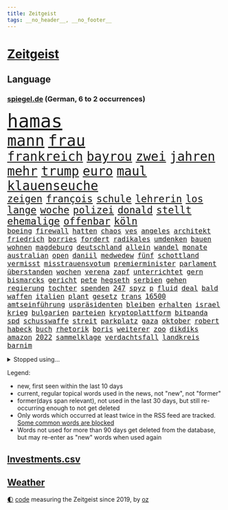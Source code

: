 ```yaml
---
title: Zeitgeist
tags: __no_header__, __no_footer__
---
```


# [Zeitgeist](https://oliz.io/zeitgeist/)

## Language

<h3><a href="https://www.spiegel.de" target="_blank">spiegel.de</a> (German, 6 to 2 occurrences)</h3>
<p style="font-family:monospace">
<span style="font-size:32pt"><a href="news_links.html#hamas" class="current">hamas</a></span>
<br>
<span style="font-size:27pt"><a href="news_links.html#mann" class="current">mann</a></span>
<span style="font-size:27pt"><a href="news_links.html#frau" class="current">frau</a></span>
<br>
<span style="font-size:22pt"><a href="news_links.html#frankreich" class="current">frankreich</a></span>
<span style="font-size:22pt"><a href="news_links.html#bayrou" class="current">bayrou</a></span>
<span style="font-size:22pt"><a href="news_links.html#zwei" class="current">zwei</a></span>
<span style="font-size:22pt"><a href="news_links.html#jahren" class="current">jahren</a></span>
<span style="font-size:22pt"><a href="news_links.html#mehr" class="current">mehr</a></span>
<span style="font-size:22pt"><a href="news_links.html#trump" class="current">trump</a></span>
<span style="font-size:22pt"><a href="news_links.html#euro" class="current">euro</a></span>
<span style="font-size:22pt"><a href="news_links.html#maul" class="current">maul</a></span>
<span style="font-size:22pt"><a href="news_links.html#klauenseuche" class="new">klauenseuche</a></span>
<br>
<span style="font-size:17pt"><a href="news_links.html#zeigen" class="current">zeigen</a></span>
<span style="font-size:17pt"><a href="news_links.html#françois" class="current">françois</a></span>
<span style="font-size:17pt"><a href="news_links.html#schule" class="current">schule</a></span>
<span style="font-size:17pt"><a href="news_links.html#lehrerin" class="current">lehrerin</a></span>
<span style="font-size:17pt"><a href="news_links.html#los" class="current">los</a></span>
<span style="font-size:17pt"><a href="news_links.html#lange" class="current">lange</a></span>
<span style="font-size:17pt"><a href="news_links.html#woche" class="current">woche</a></span>
<span style="font-size:17pt"><a href="news_links.html#polizei" class="current">polizei</a></span>
<span style="font-size:17pt"><a href="news_links.html#donald" class="current">donald</a></span>
<span style="font-size:17pt"><a href="news_links.html#stellt" class="current">stellt</a></span>
<span style="font-size:17pt"><a href="news_links.html#ehemalige" class="current">ehemalige</a></span>
<span style="font-size:17pt"><a href="news_links.html#offenbar" class="current">offenbar</a></span>
<span style="font-size:17pt"><a href="news_links.html#köln" class="current">köln</a></span>
<br>
<span style="font-size:12pt"><a href="news_links.html#boeing" class="current">boeing</a></span>
<span style="font-size:12pt"><a href="news_links.html#firewall" class="new">firewall</a></span>
<span style="font-size:12pt"><a href="news_links.html#hatten" class="current">hatten</a></span>
<span style="font-size:12pt"><a href="news_links.html#chaos" class="current">chaos</a></span>
<span style="font-size:12pt"><a href="news_links.html#ves" class="new">ves</a></span>
<span style="font-size:12pt"><a href="news_links.html#angeles" class="current">angeles</a></span>
<span style="font-size:12pt"><a href="news_links.html#architekt" class="new">architekt</a></span>
<span style="font-size:12pt"><a href="news_links.html#friedrich" class="current">friedrich</a></span>
<span style="font-size:12pt"><a href="news_links.html#borries" class="new">borries</a></span>
<span style="font-size:12pt"><a href="news_links.html#fordert" class="current">fordert</a></span>
<span style="font-size:12pt"><a href="news_links.html#radikales" class="current">radikales</a></span>
<span style="font-size:12pt"><a href="news_links.html#umdenken" class="current">umdenken</a></span>
<span style="font-size:12pt"><a href="news_links.html#bauen" class="current">bauen</a></span>
<span style="font-size:12pt"><a href="news_links.html#wohnen" class="current">wohnen</a></span>
<span style="font-size:12pt"><a href="news_links.html#magdeburg" class="current">magdeburg</a></span>
<span style="font-size:12pt"><a href="news_links.html#deutschland" class="current">deutschland</a></span>
<span style="font-size:12pt"><a href="news_links.html#allein" class="current">allein</a></span>
<span style="font-size:12pt"><a href="news_links.html#wandel" class="current">wandel</a></span>
<span style="font-size:12pt"><a href="news_links.html#monate" class="current">monate</a></span>
<span style="font-size:12pt"><a href="news_links.html#australian" class="current">australian</a></span>
<span style="font-size:12pt"><a href="news_links.html#open" class="current">open</a></span>
<span style="font-size:12pt"><a href="news_links.html#daniil" class="new">daniil</a></span>
<span style="font-size:12pt"><a href="news_links.html#medwedew" class="new">medwedew</a></span>
<span style="font-size:12pt"><a href="news_links.html#fünf" class="current">fünf</a></span>
<span style="font-size:12pt"><a href="news_links.html#schottland" class="current">schottland</a></span>
<span style="font-size:12pt"><a href="news_links.html#vermisst" class="current">vermisst</a></span>
<span style="font-size:12pt"><a href="news_links.html#misstrauensvotum" class="new">misstrauensvotum</a></span>
<span style="font-size:12pt"><a href="news_links.html#premierminister" class="current">premierminister</a></span>
<span style="font-size:12pt"><a href="news_links.html#parlament" class="current">parlament</a></span>
<span style="font-size:12pt"><a href="news_links.html#überstanden" class="current">überstanden</a></span>
<span style="font-size:12pt"><a href="news_links.html#wochen" class="current">wochen</a></span>
<span style="font-size:12pt"><a href="news_links.html#verena" class="new">verena</a></span>
<span style="font-size:12pt"><a href="news_links.html#zapf" class="new">zapf</a></span>
<span style="font-size:12pt"><a href="news_links.html#unterrichtet" class="new">unterrichtet</a></span>
<span style="font-size:12pt"><a href="news_links.html#gern" class="current">gern</a></span>
<span style="font-size:12pt"><a href="news_links.html#bismarcks" class="new">bismarcks</a></span>
<span style="font-size:12pt"><a href="news_links.html#gericht" class="current">gericht</a></span>
<span style="font-size:12pt"><a href="news_links.html#pete" class="current">pete</a></span>
<span style="font-size:12pt"><a href="news_links.html#hegseth" class="current">hegseth</a></span>
<span style="font-size:12pt"><a href="news_links.html#serbien" class="current">serbien</a></span>
<span style="font-size:12pt"><a href="news_links.html#gehen" class="current">gehen</a></span>
<span style="font-size:12pt"><a href="news_links.html#regierung" class="current">regierung</a></span>
<span style="font-size:12pt"><a href="news_links.html#tochter" class="current">tochter</a></span>
<span style="font-size:12pt"><a href="news_links.html#spenden" class="current">spenden</a></span>
<span style="font-size:12pt"><a href="news_links.html#247" class="new">247</a></span>
<span style="font-size:12pt"><a href="news_links.html#spyz" class="new">spyz</a></span>
<span style="font-size:12pt"><a href="news_links.html#p" class="new">p</a></span>
<span style="font-size:12pt"><a href="news_links.html#fluid" class="new">fluid</a></span>
<span style="font-size:12pt"><a href="news_links.html#deal" class="current">deal</a></span>
<span style="font-size:12pt"><a href="news_links.html#bald" class="current">bald</a></span>
<span style="font-size:12pt"><a href="news_links.html#waffen" class="current">waffen</a></span>
<span style="font-size:12pt"><a href="news_links.html#italien" class="current">italien</a></span>
<span style="font-size:12pt"><a href="news_links.html#plant" class="current">plant</a></span>
<span style="font-size:12pt"><a href="news_links.html#gesetz" class="current">gesetz</a></span>
<span style="font-size:12pt"><a href="news_links.html#trans" class="current">trans</a></span>
<span style="font-size:12pt"><a href="news_links.html#16500" class="new">16500</a></span>
<span style="font-size:12pt"><a href="news_links.html#amtseinführung" class="current">amtseinführung</a></span>
<span style="font-size:12pt"><a href="news_links.html#uspräsidenten" class="current">uspräsidenten</a></span>
<span style="font-size:12pt"><a href="news_links.html#bleiben" class="current">bleiben</a></span>
<span style="font-size:12pt"><a href="news_links.html#erhalten" class="current">erhalten</a></span>
<span style="font-size:12pt"><a href="news_links.html#israel" class="current">israel</a></span>
<span style="font-size:12pt"><a href="news_links.html#krieg" class="current">krieg</a></span>
<span style="font-size:12pt"><a href="news_links.html#bulgarien" class="current">bulgarien</a></span>
<span style="font-size:12pt"><a href="news_links.html#parteien" class="current">parteien</a></span>
<span style="font-size:12pt"><a href="news_links.html#kryptoplattform" class="new">kryptoplattform</a></span>
<span style="font-size:12pt"><a href="news_links.html#bitpanda" class="new">bitpanda</a></span>
<span style="font-size:12pt"><a href="news_links.html#spd" class="current">spd</a></span>
<span style="font-size:12pt"><a href="news_links.html#schusswaffe" class="current">schusswaffe</a></span>
<span style="font-size:12pt"><a href="news_links.html#streit" class="current">streit</a></span>
<span style="font-size:12pt"><a href="news_links.html#parkplatz" class="current">parkplatz</a></span>
<span style="font-size:12pt"><a href="news_links.html#gaza" class="current">gaza</a></span>
<span style="font-size:12pt"><a href="news_links.html#oktober" class="current">oktober</a></span>
<span style="font-size:12pt"><a href="news_links.html#robert" class="current">robert</a></span>
<span style="font-size:12pt"><a href="news_links.html#habeck" class="current">habeck</a></span>
<span style="font-size:12pt"><a href="news_links.html#buch" class="current">buch</a></span>
<span style="font-size:12pt"><a href="news_links.html#rhetorik" class="current">rhetorik</a></span>
<span style="font-size:12pt"><a href="news_links.html#boris" class="current">boris</a></span>
<span style="font-size:12pt"><a href="news_links.html#weiterer" class="current">weiterer</a></span>
<span style="font-size:12pt"><a href="news_links.html#zoo" class="current">zoo</a></span>
<span style="font-size:12pt"><a href="news_links.html#dikdiks" class="new">dikdiks</a></span>
<span style="font-size:12pt"><a href="news_links.html#amazon" class="current">amazon</a></span>
<span style="font-size:12pt"><a href="news_links.html#2022" class="current">2022</a></span>
<span style="font-size:12pt"><a href="news_links.html#sammelklage" class="new">sammelklage</a></span>
<span style="font-size:12pt"><a href="news_links.html#verdachtsfall" class="current">verdachtsfall</a></span>
<span style="font-size:12pt"><a href="news_links.html#landkreis" class="current">landkreis</a></span>
<span style="font-size:12pt"><a href="news_links.html#barnim" class="new">barnim</a></span>
</p>
<details>
<summary>Stopped using...</summary>
<p class="former" style="font-size:12pt">
wechselt(1548) siegt(1547) dauerhaft(1546) herbst(1546) 2019(1545) alexej(1545) co₂(1545) gesundheitsminister(1545) nawalny(1545) senken(1545) verhandelt(1545) deswegen(1544) entwurf(1544) kurzfristig(1544) neuseeland(1544) verpflichtet(1544) vorbereitet(1544) eindruck(1543) künstler(1543) modelle(1543) präsentieren(1543) raum(1543) tempo(1543) augsburg(1542) ausfallen(1542) gemeinden(1542) pandemie(1542) fürchtet(1541) generalsekretär(1541) geworfen(1541) kriminellen(1541) mario(1541) razzia(1541) treffer(1541) besiegt(1540) geheimnis(1540) nürnberg(1540) reiche(1540) blieben(1539) erfolge(1539) leisten(1539) rezept(1539) richtige(1539) stößt(1539) tests(1539) träumen(1539) weltweite(1539) überwinden(1539) einreisen(1538) emmanuel(1538) macron(1538) schlimm(1538) stoßen(1538) summe(1538) teheran(1538) teilte(1538) unrecht(1538) versorgt(1538) beraten(1537) signal(1537) teilnehmen(1537) verlierer(1537) besetzt(1536) maßnahme(1536) rat(1536) richtet(1536) verpassen(1536) werke(1535) halbfinale(1534) triumph(1534) vorsitzenden(1534) eintracht(1533) schäden(1533) spott(1533) langfristig(1532) wies(1532) wähler(1532) meinem(1531) halb(1530) wohnhaus(1530) einsetzen(1529) song(1529) einschränkungen(1528) euparlament(1528) entscheidenden(1527) verschwand(1527) tür(1525) warm(1523) william(1523) begeistert(1522) landete(1522) berühmten(1521) betrifft(1520) erfüllt(1520) frisch(1520) ehe(1519) wahrscheinlich(1519) gewinn(1518) hinten(1515) informiert(1512) katharina(1507) klasse(1507) schaut(1505) thüringer(1504) versorgung(1500) hitler(1482) vormarsch(1416) panzer(1411) krieges(1319) drohende(1302) verdi(1290) kleidung(1281) auswärtige(1278) autoren(1265) insbesondere(1262) konzerns(1242) king(1216) universität(1207) nfl(1191) kursieren(1180) wichtiges(1174) fachkräfte(1172) stern(1168) magazin(1160) verteidiger(1154) lieferungen(1153) luftwaffe(1153) militärischen(1137) verschiedenen(1109) propaganda(1099) geplatzt(1078) explosionen(1073) betreibt(1048) mbappé(1045) erneuerbare(1024) flüchten(1006) günstiger(1006) wiederaufbau(1002) fußballerinnen(997) durchsuchen(986) großmutter(978) debattiert(943) ausbauen(942) iii(940) bedarf(938) veröffentlichen(928) baum(921) vermissten(921) zuwanderung(921) partnerin(919) schließlich(913) folgten(904) namens(901) legal(895) subventionen(886) aufmerksam(872) 05(863) hände(862) gott(857) lula(846) entstehen(844) ersetzt(842) grenzgebiet(824) außenpolitik(799) mama(797) ulm(781) spion(780) böhmermann(773) verbindungen(767) 4(764) testet(764) nico(756) gelegenheit(744) aufgelöst(740) opfers(737) dritter(736) zehnte(733) mag(730) ricarda(717) zwingt(716) minderjährige(709) wasserstoff(705) openai(700) technologie(700) verschleppt(693) manöver(692) panik(687) dfbpokal(681) brauche(679) instituts(674) gala(662) fließen(661) hamilton(661) lewis(661) björn(659) wendepunkt(658) hinweg(652) hauptrolle(643) angerichtet(642) zittern(636) 13jährige(633) schottischen(629) samuel(616) berühmtesten(595) florenz(590) mohammed(583) mahnen(582) lebensgefährlich(581) partien(580) qualität(572) kylian(570) budget(569) obersten(554) fußballem(553) stellenabbau(550) vorlegen(550) quellen(549) popstars(542) vertrauter(542) essener(539) erderwärmung(537) desaster(536) stützen(525) football(522) folter(511) meyer(500) afdchef(494) alaska(494) fraktion(491) 24jährige(489) 42(488) american(488) vertreiben(486) tvsender(483) gewinner(477) miliz(472) ständige(464) comedian(461) isst(461) rief(460) darstellung(458) berüchtigte(457) nachbarland(452) eröffnung(451) besetzung(450) hinterlässt(450) bahnsteig(447) lahmgelegt(444) kundgebungen(442) gravierenden(441) stimmte(441) nahost(434) betonte(429) gefährlichsten(425) vulkanausbruch(424) menschenrechte(422) cottbus(420) herbe(420) dokument(419) flensburg(419) mangelt(417) stellten(414) hasst(413) wegfallen(410) signalisiert(409) aufzeichnungen(406) stationieren(403) haftstrafen(398) ließe(396) ruanda(396) taugt(389) demnächst(385) wackelt(384) 18jährige(383) bestraft(383) falls(383) dubai(381) 93(380) stuttgarter(379) größe(378) aufstellen(377) historischer(374) kriegsschiffe(374) brasilianische(369) grande(368) hugh(368) gezahlt(365) immunität(364) schwarzgrün(362) eilantrag(360) mögen(360) you(360) operation(359) abermals(357) christina(355) droge(352) wettkampf(349) arbeitsminister(345) rüsten(344) fehlenden(343) sony(343) vorbereiten(343) wofür(342) anwesend(341) anpassung(340) beantragt(340) direkten(339) gepäck(339) indes(339) jackson(337) haag(334) reihenweise(333) territorium(329) herausforderer(325) vergewaltigungen(325) vergibt(323) fahndet(319) gefälschte(319) jena(317) mitarbeiterin(317) falscher(316) lebenslang(315) historisch(314) digitalpakt(312) mallorca(311) vermittler(311) 74(308) frühe(308) schreibtisch(299) tasche(299) usmedien(298) held(297) schülerinnen(297) operationen(296) stammen(295) dienen(294) sarah(294) 1982(293) dortmunds(292) segeln(292) hessischen(290) fotografiert(289) klettert(287) spitzenkandidaten(287) georg(285) panne(283) erfolgreicher(282) mischung(281) pole(281) schmerzensgeld(280) matchwinner(279) aufsichtsrat(278) lieder(277) dokumentation(276) flossen(276) stemmt(276) boxer(275) drittes(275) reiht(274) 2029(271) fester(271) riskante(271) staatschefs(270) infos(268) katja(268) milliardengeschäft(266) königlichen(263) brutale(262) grauen(262) 44(261) elektromobilität(261) techniken(261) boykottieren(257) grandiosen(257) eurowings(256) ausgeweitet(252) pelosi(252) weltgrößten(252) kirchen(251) konzerten(251) fuchs(250) engel(249) autobranche(247) kommentieren(247) mclaren(245) römische(245) vereinbaren(245) jessica(244) auswärtiges(243) mücken(243) verlaufen(243) euphorie(242) angeschlagenen(241) orthodoxe(241) kommentare(240) flüchtlingslager(238) hitlers(238) amtsgericht(237) jeweiligen(237) verbrecher(236) nachfolgerin(234) positive(234) eingestürzt(233) eskalieren(233) mysteriösen(232) lando(231) norris(231) weibchen(230) films(228) bande(227) perfekt(227) sportlerinnen(227) schärferes(225) ultrarechte(225) var(225) begleitung(224) eigenheim(224) sternschnuppen(224) vergnügen(224) organisiert(222) weltkriegs(222) heinz(221) entwirft(219) reus(218) juan(217) resolution(216) stadtverwaltung(216) beißt(215) kennedy(215) eras(213) marschieren(212) flick(211) hansi(211) verschwundenen(210) zitiert(210) eingesperrt(209) einsteigen(208) verwüstet(208) diebstahls(205) extremwetter(205) bewegende(204) suchten(204) rekordsumme(203) berüchtigt(201) sportgeschichte(200) übte(199) gabriel(193) lösungen(193) leeren(192) magie(192) englands(191) kocht(190) sklerose(189) brat(188) krone(188) wachsende(187) abgelöst(186) beschleunigt(186) gefälschten(186) jemanden(186) nationalhymne(184) nations(184) performance(182) 25jährigen(181) ariana(180) popsängerin(180) tops(180) erotik(179) guirassy(178) serhou(178) autounfall(177) standorten(177) vergewaltigte(177) legende(176) waffengewalt(176) erkunden(175) überwiegend(175) kalender(174) satellitenbilder(174) stabilität(174) baseball(173) gewaltsame(173) schleppen(173) flohen(172) immens(171) massen(171) unwettern(171) weltgesundheitsorganisation(169) parat(168) gruppenphase(167) tirol(166) wohnzimmer(166) finanzministerin(164) monatlichen(164) erdloch(163) zentrales(163) donezk(162) merkt(160) endlosen(159) derart(158) iron(158) verstorben(157) 73(156) badewanne(156) deckeln(156) anrichten(155) brutalität(154) entsprechende(154) gräben(154) komödie(154) postete(154) buckelwal(153) reuter(153) pennsylvania(152) verzeihung(152) längeren(150) stechen(150) feststellen(149) freundschaften(148) nicolas(148) privatjets(148) toskana(148) ermorden(147) ideologische(147) werft(147) fahnenflucht(146) yoga(146) austin(145) kunstwerke(145) änderung(145) shogun(143) uspolitik(143) altstadt(142) jones(142) gelohnt(141) highlights(141) spendengelder(141) aggressive(140) arbeitskräften(140) befeuert(140) freistaat(140) nationalistische(140) schwerin(140) brandanschlägen(139) ceo(138) status(138) weint(138) geknackt(136) gezielte(135) jamie(135) impfgegner(133) diplomaten(132) entlassungen(132) anhaltende(129) ausgetauscht(129) beschmiert(129) borg(129) gleicht(129) verfasst(129) verursachen(129) viren(129) benutzte(128) fußballweltverband(128) trauriger(128) 1992(126) echt(126) elektrolimousine(126) risse(126) woidke(126) rogan(125) schuster(125) zwischenbilanz(125) einzusetzen(124) lichtblick(124) mpox(124) carpenter(123) mpoxvariante(123) multiple(123) vergangen(123) witze(123) ohrfeige(122) zwangsweise(122) einmarsch(121) 30000(120) profiteure(120) rose(119) bakterien(118) großbrand(118) überrollt(118) image(117) erstaunliche(115) vertriebenen(115) gebraucht(114) mtv(114) ratlos(114) vereinte(114) kathrin(113) landesverbände(113) zweitgrößte(113) bestätigten(112) bewirbt(112) abc(111) espresso(111) wolfsburg(111) jugendtrainer(110) teuersten(110) ausdauer(109) auslosung(109) dua(109) lipa(109) covorsitzende(108) eingestuften(108) nordseeinsel(108) anlässlich(107) erleichterte(107) vollstreckt(107) wohnkosten(107) ding(106) elversberg(106) gebannt(106) mönchengladbach(106) speziellen(106) berühmter(105) bundesligasamstag(105) galaxy(105) versteckte(105) schwachstellen(104) universum(104) aufsichtsratschef(103) berlinneukölln(103) code(103) fremder(103) spiegelrecherchen(102) enttäuschungen(101) 1200(100) infiziert(100) befunden(99) bernhard(99) flexible(99) jim(99) jurist(99) washingtons(99) jordanien(98) kaufprämie(98) angeschwemmt(96) sparmaßnahmen(96) unobericht(96) bescheiden(95) fernzuhalten(95) silke(95) stunts(95) wmqualifikation(95) gomez(94) rockstar(94) selena(94) verwandten(94) ausgebeutet(93) lkwfahrer(93) mathe(93) übergossen(93) 37jähriger(92) buckingham(91) doppelpack(91) pikante(91) fußballstars(90) handelskammer(90) konsole(90) raabs(90) raygun(90) siegesserie(90) verroht(90) voigt(90) billig(89) schärferer(89) spiegelredakteure(89) hape(88) kerkeling(88) messe(88) nachlesen(88) playstation(88) sechsjährige(88) shops(88) unterschreibt(88) beurteilt(87) eilt(87) konrad(87) staatsgebiet(87) unterschiedliche(87) zumutungen(87) distanzen(86) frische(86) gezockt(86) mehrheitsverhältnisse(86) trendsport(86) warnzeichen(86) weine(86) anzupassen(85) bewährungsstrafe(85) freies(85) selfies(85) vaude(85) wiesbaden(85) zusammenbringt(85) bekäme(84) bundesweite(84) gedankenkarussell(84) geschäftsräume(84) kommandeur(84) milizionäre(84) natürliche(84) pubs(84) rettungswagen(84) schenken(84) sturmgewehr(84) cdukanzlerkandidat(83) enttäuschten(83) flugobjekte(83) fotografieren(83) schrammt(83) unsterblich(83) verschenken(83) wohngebäude(83) 182(82) anzeigen(82) dubiose(82) erlaubnis(82) gerechte(82) medizinern(82) mutterschaft(82) söders(82) voraussichtlich(82) antisemitischen(81) geladen(81) irgendwie(81) krankenstand(81) liveticker(81) oregon(81) strompreisen(81) veranstaltungen(81) modifizierte(80) bezogen(79) drastischen(79) echter(79) expolizist(79) fotoausstellung(79) schuhe(79) vwkonzern(79) zeitgeist(79) fehleinschätzung(78) fortuna(78) jersey(78) knoten(78) patzer(78) speist(78) stanley(78) völkerrechtler(78) überproduktion(78) klimaaktivistin(77) korea(77) robben(77) sprengt(77) diversity(76) leihgabe(76) ängste(76) antoine(75) cdukandidat(75) infektionen(75) stromausfälle(75) 50jährige(74) bemängelt(74) heizungsgesetz(74) konkreten(74) sperrung(74) hausbesuche(73) modegeschäft(73) neuerung(73) olympiastadion(73) produktionskosten(73) rekrutierung(73) 7000(72) campbell(72) kulturellen(72) rutte(72) unentbehrlich(72) zusammenarbeiten(72) bewerber(71) bowles(71) camillas(71) dimensionen(71) grant(71) hiobsbotschaft(71) joker(71) nike(71) pornos(71) präsenz(71) rauchverbot(71) verblüfft(71) wurst(71) fight(70) gelbrot(70) gelungene(70) mehrjährige(70) nette(70) norbert(70) spitzenspiel(70) verewigt(70) verwundeten(70) apokalypse(69) baseballprofi(69) einführen(69) empfehlenswert(69) exemplare(69) flüchtlingsboot(69) gleichgesinnten(69) votum(69) 1600(68) andersdenkende(68) avignonprozess(68) fortan(68) fünfeinhalb(68) lachen(68) tierarten(68) wille(68) auslandsreisen(67) schachbrett(67) stagniert(67) besorgnis(66) bundesligatopspiel(66) klopfen(66) taiwans(66) betrugsmasche(65) eingestiegen(65) floss(65) grundschule(65) größeres(65) inhaftiert(65) zunehmen(65) 320(64) friedlichen(64) gefoltert(64) gerd(64) grausamkeit(64) spiegeljournalistin(64) verfallsdatum(64) eddie(63) importe(63) leseempfehlungen(63) unterwerfung(63) wissenschaftsredaktion(63) zwangsarbeit(63) bestattet(62) callcenter(62) exsoldat(62) guido(62) krisenherden(62) modellen(62) okay(62) verbrennen(62) befinde(61) globales(61) klimageld(61) liv(61) selfcare(61) sexpartys(61) strömquist(61) unzählige(61) ansonsten(60) aufzuschreiben(60) geldtransportbranche(60) lebenszeichen(60) martialisch(60) mietpreisbremse(60) nordgaza(60) schachweltmeister(60) schnellere(60) this(60) vogue(60) leere(59) 8(58) bekenntnis(58) bewaffnung(58) einzubringen(58) enormer(58) asia(57) bekämen(57) bewegenden(57) dunkles(57) erwachsen(57) geladene(57) tarife(57) tiefgreifende(57) verschenkt(57) vollkommen(57) wunschzettel(57) überwachungskameras(57) durchsuchungen(56) enkeltrickbetrüger(56) fsv(56) tanzen(56) tierschutz(56) verständigung(56) ausgegeben(55) grenell(55) rki(55) stopp(55) wolfsburgs(55) zusagen(55) luftaufnahmen(54) obduktion(54) topdiplomaten(54) abschaltung(53) kalkulieren(53) unfallopfer(53) vorweihnachtszeit(53) ausgeräumt(52) koalitionsvertrag(52) label(52) supersportwagen(52) unterschreiben(52) drogenmafia(51) kassieren(51) rappt(51) tagesschau(51) abgedreht(50) berühmtem(50) betracht(50) broadway(50) deutschem(50) gespür(50) richtete(50) stadionverbote(50) absoluten(49) covid19(49) kompakt(49) nets(49) saarbrücken(49) teenagers(49) umgestellt(49) verstieß(49) characterai(48) gewaltiger(48) herausgegeben(48) jayz(48) kulinarische(48) nachwuchses(48) neckar(48) sommerzeit(48) drittligist(47) gruselkabinett(47) michail(47) arbeitskosten(46) gewaltige(46) inmitten(46) maßstäbe(46) schweinen(46) bahnfahren(45) bianca(45) dhabi(45) gefangener(45) herrschern(45) machtverteilung(45) militärbündnis(45) mitarbeitenden(45) tansania(45) umweltminister(45) außenministers(44) echtheit(44) kongress(44) mitbringen(44) potenziellen(44) rundfunkbeitrag(44) russlandfreundlichen(44) silva(44) sonderzug(44) beharrt(43) sprint(43) wehtun(43) cd(42) chatgruppen(42) involviert(42) candela(41) crasht(41) kleidungsstück(41) camus(40) innovative(40) platzierung(40) popkonzert(40) wohlfühlen(40) zukunftspläne(40) badenoch(39) beiträgen(39) boykottierte(39) einhalten(39) fahrplan(39) genuss(39) hegen(39) kemi(39) persönlicher(39) süd(39) zuschüsse(39) 2800(38) einlegen(38) influencerinnen(38) murphy(38) vortag(38) cdupolitikerin(37) esslingen(37) feministische(37) jill(37) malte(37) menschenrechtsorganisation(37) zurückgemeldet(37) 343(36) dobrindt(36) meistgehörte(36) nachhaltige(36) staatsstreich(36) übergabe(36) amused(35) ausgaben(35) berüchtigten(35) cop(35) graça(35) meines(35) peters(35) erschütternd(34) minderheitsregierung(34) telefonat(34) trockenen(34) verbesserungen(34) weihnachtsgeld(34) wmkampf(34) australiens(33) dominanten(33) funkspruch(33) radsportler(33) ripley(33) wirtschaftswissenschaftler(33) abschreiben(32) einspruch(32) entfesselt(32) gesteckt(32) lobte(32) royale(32) angestellte(31) gewalttätige(31) gisele(31) hülkenberg(31) isabell(31) partnern(31) arktis(30) buchungstrick(30) camilla(30) kleid(30) lieferengpässen(30) läuten(30) notredame(30) schnellstmöglich(30) unsicherer(30) vorindustriellen(30) wahlkampfmodus(30) wal(30) apotheke(29) jahrelange(29) kulturell(29) untermauern(29) überzeugten(29) üppiger(29) brandmauer(28) crewmitgliedern(28) elternhaus(28) mourinho(28) schmerz(28) benennen(27) bukarest(27) coote(27) infowars(27) inhaftieren(27) onion(27) parodie(27) rita(27) satirezeitschrift(27) argentinischen(26) julius(26) keirin(26) medienberichte(26) startrainer(26) wohlhabenden(26) 2005(25) aufklären(25) geduld(25) høiby(25) knappheit(25) kronprinzessin(25) marius(25) olympiabewerbung(25) val(25) weitreichenden(25) banane(24) gerald(24) mettemarits(24) personalnot(24) prophezeit(24) angereist(23) diente(23) ernennt(23) mettemarit(23) rheinischbergischen(23) tarifkonflikt(23) verfrüht(23) befreiung(22) fahnen(22) medizinstudium(22) nachgewiesen(22) regierenden(22) toxischer(22) völkerrecht(22) bswgründerin(21) dommaraju(21) gukesh(21) oz(21) preisschock(21) selbstoptimierung(21) stiefmutter(21) tennisplatz(21) wohnungsmarkt(21) zurückgerufen(21) begreifen(20) bielefeld(20) drohendes(20) ertragen(20) hapert(20) ios(20) rekordverdächtige(20) weltpolitik(19) geschäftsleute(18) hilfsorganisation(18) proeuropäische(18) ruinieren(18) toxische(18) verleumdungsklage(18) billiganbieter(17) chefredakteurin(17) epochal(17) evan(17) liren(17) nan(17) natomitgliedschaft(17) ubooten(17) 62jährige(16) botox(16) handballem(16) mitangeklagten(16) rupert(16) verbindliche(16) bleibende(15) freispruch(15) popsuperstar(15) spionageabwehr(15) vereinigung(15) einstecken(14) fußstapfen(14) mitgliederversammlung(14) schauspielerinnen(14) spielraum(14) abwasserproben(13) entfliehen(13) mitgliedschaft(13) unhaltbar(13) unterfranken(13) verankert(13) werner(13) ddaypapier(12) falschaussage(12) heimkehr(12) heran(12) tassen(12) umweltministerium(12) assadregime(11) bundesgeschäftsführer(11) einnahme(11) usrepräsentantenhauses(11) zwillingstöchter(11)
</p>
</details>
<p>Legend:
<ul>
<li><span class="new">new</span>, first seen within the last 10 days</li>
<li><span class="current">current</span>, regular topical words used in the news, not "new", not "former"</li>
<li><span class="former">former(days span relevant)</span>, not used in the last 30 days, but still re-occurring enough to not get deleted</li>
<li>Only words which occurred at least twice in the RSS feed are tracked. <a href="language/filters.py">Some common words are blocked</a></li>
<li>Words not used for more than 90 days get deleted from the database, but may re-enter as "new" words when used again</li>
</ul>
</p>

## [Investments](investments.html)[.csv](investments.csv)

## [Weather](weather.html)

<footer>
<a href="javascript:toggleTheme()" class="nav">🌓</a>
<a href="https://github.com/ooz/zeitgeist">code</a> measuring the Zeitgeist since 2019, by <a href="https://oliz.io">oz</a>
</footer>
